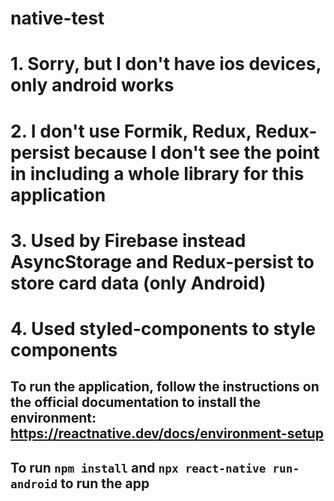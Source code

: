 # native-test

# 1. Sorry, but I don't have ios devices, only android works
# 2. I don't use Formik, Redux, Redux-persist because I don't see the point in including a whole library for this application
# 3. Used by Firebase instead AsyncStorage and Redux-persist to store card data (only Android)
# 4. Used styled-components to style components

## To run the application, follow the instructions on the official documentation to install the environment: https://reactnative.dev/docs/environment-setup
## To run `npm install` and `npx react-native run-android` to run the app